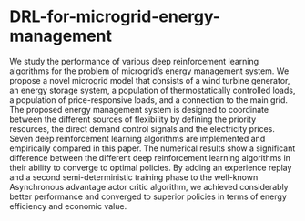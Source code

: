# DRL-for-microgrid-energy-management
We study the performance of various deep reinforcement learning algorithms for the problem of microgrid’s energy management system. We propose a novel microgrid model that consists of a wind turbine generator, an energy storage system, a population of thermostatically controlled loads, a population of price-responsive loads, and a connection to the main grid. The proposed energy management system is designed to coordinate between the different sources of flexibility by defining the priority resources, the direct demand control signals and the electricity prices. Seven deep reinforcement learning algorithms are implemented and empirically compared in this paper. The numerical results show a significant difference between the different deep reinforcement learning algorithms in their ability to converge to optimal policies. By adding an experience replay and a second semi-deterministic training phase to the well-known Asynchronous advantage actor critic algorithm, we achieved considerably better performance and converged to superior policies in terms of energy efficiency and economic value.
